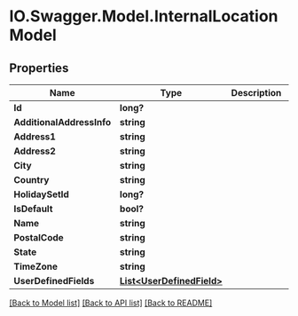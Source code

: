 # IO.Swagger.Model.InternalLocationModel
## Properties

Name | Type | Description | Notes
------------ | ------------- | ------------- | -------------
**Id** | **long?** |  | [optional] 
**AdditionalAddressInfo** | **string** |  | [optional] 
**Address1** | **string** |  | [optional] 
**Address2** | **string** |  | [optional] 
**City** | **string** |  | [optional] 
**Country** | **string** |  | [optional] 
**HolidaySetId** | **long?** |  | [optional] 
**IsDefault** | **bool?** |  | [optional] 
**Name** | **string** |  | [optional] 
**PostalCode** | **string** |  | [optional] 
**State** | **string** |  | [optional] 
**TimeZone** | **string** |  | [optional] 
**UserDefinedFields** | [**List&lt;UserDefinedField&gt;**](UserDefinedField.md) |  | [optional] 

[[Back to Model list]](../README.md#documentation-for-models) [[Back to API list]](../README.md#documentation-for-api-endpoints) [[Back to README]](../README.md)

